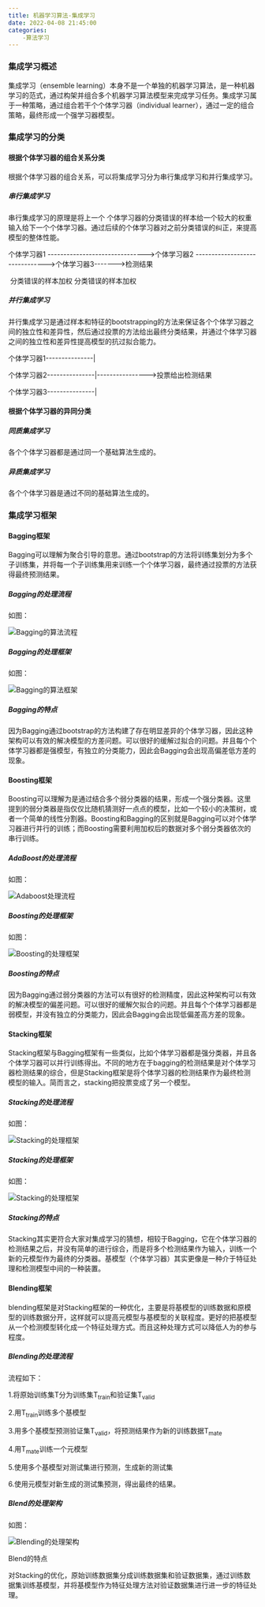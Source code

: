 ```yaml
---
title: 机器学习算法-集成学习
date: 2022-04-08 21:45:00
categories:
	-算法学习
---
```

### 集成学习概述

集成学习（ensemble learning）本身不是一个单独的机器学习算法，是一种机器学习的范式，通过构架并组合多个机器学习算法模型来完成学习任务。集成学习属于一种策略，通过组合若干个个体学习器（individual learner），通过一定的组合策略，最终形成一个强学习器模型。

### 集成学习的分类

#### 根据个体学习器的组合关系分类

根据个体学习器的组合关系，可以将集成学习分为串行集成学习和并行集成学习。

##### 串行集成学习

串行集成学习的原理是将上一个 个体学习器的分类错误的样本给一个较大的权重输入给下一个个体学习器。通过后续的个体学习器对之前分类错误的纠正，来提高模型的整体性能。



个体学习器1 ------------------------------->个体学习器2 ------------------------------->个体学习器3------->检测结果

​                         分类错误的样本加权                            分类错误的样本加权



##### 并行集成学习

并行集成学习是通过样本和特征的bootstrapping的方法来保证各个个体学习器之间的独立性和差异性，然后通过投票的方法给出最终分类结果，并通过个体学习器之间的独立性和差异性提高模型的抗过拟合能力。



个体学习器1---------------|

个体学习器2---------------|---------------->投票给出检测结果

个体学习器3---------------|



#### 根据个体学习器的异同分类

##### 同质集成学习

各个个体学习器都是通过同一个基础算法生成的。

##### 异质集成学习

各个个体学习器是通过不同的基础算法生成的。

### 集成学习框架

#### Bagging框架

Bagging可以理解为聚合引导的意思。通过bootstrap的方法将训练集划分为多个子训练集，并将每一个子训练集用来训练一个个体学习器，最终通过投票的方法获得最终预测结果。

##### Bagging的处理流程

如图：

![Bagging的算法流程](../images/机器学习算法-集成学习/Bagging的算法流程.PNG)

##### Bagging的处理框架

如图：

![Bagging的算法框架](../images/机器学习算法-集成学习/Bagging的算法框架.jpg)

##### Bagging的特点

因为Bagging通过bootstrap的方法构建了存在明显差异的个体学习器，因此这种架构可以有效的解决模型的方差问题。可以很好的缓解过拟合的问题。并且每个个体学习器都是强模型，有独立的分类能力，因此会Bagging会出现高偏差低方差的现象。

#### Boosting框架

Boosting可以理解为是通过结合多个弱分类器的结果，形成一个强分类器。这里提到的弱分类器是指仅仅比随机猜测好一点点的模型，比如一个较小的决策树，或者一个简单的线性分割器。Boosting和Bagging的区别就是Bagging可以对个体学习器进行并行的训练；而Boosting需要利用加权后的数据对多个弱分类器依次的串行训练。

##### AdaBoost的处理流程

如图：

![Adaboost处理流程](../images/机器学习算法-集成学习/Adaboost处理流程.PNG)

##### Boosting的处理框架

如图：

![Boosting的处理框架](../images/机器学习算法-集成学习/Boosting的处理框架.jpg)

##### Boosting的特点

因为Bagging通过弱分类器的方法可以有很好的检测精度，因此这种架构可以有效的解决模型的偏差问题。可以很好的缓解欠拟合的问题。并且每个个体学习器都是弱模型，并没有独立的分类能力，因此会Bagging会出现低偏差高方差的现象。

#### Stacking框架

Stacking框架与Bagging框架有一些类似，比如个体学习器都是强分类器，并且各个体学习器可以并行训练得出。不同的地方在于bagging的检测结果是对个体学习器检测结果的综合，但是Stacking框架是将个体学习器的检测结果作为最终检测模型的输入。简而言之，stacking把投票变成了另一个模型。

##### Stacking的处理流程

如图：

![Stacking的处理框架](../images/机器学习算法-集成学习/Stacking的处理流程.PNG)

##### Stacking的处理框架

如图：

![Stacking的处理框架](../images/机器学习算法-集成学习/Stacking的处理框架.jpg)

##### Stacking的特点

Stacking其实更符合大家对集成学习的猜想，相较于Bagging，它在个体学习器的检测结果之后，并没有简单的进行综合，而是将多个检测结果作为输入，训练一个新的元模型作为最终的分类器。基模型（个体学习器）其实更像是一种介于特征处理和检测模型中间的一种装置。

#### Blending框架

blending框架是对Stacking框架的一种优化，主要是将基模型的训练数据和原模型的训练数据分开，这样就可以提高元模型与基模型的关联程度。更好的把基模型从一个检测模型转化成一个特征处理方式。而且这种处理方式可以降低人为的参与程度。

##### Blending的处理流程

流程如下：

1.将原始训练集T分为训练集T<sub>train</sub>和验证集T<sub>valid</sub>

2.用T<sub>train</sub>训练多个基模型

3.用多个基模型预测验证集T<sub>valid</sub>，将预测结果作为新的训练数据T<sub>mate</sub>

4.用T<sub>mate</sub>训练一个元模型

5.使用多个基模型对测试集进行预测，生成新的测试集

6.使用元模型对新生成的测试集预测，得出最终的结果。

##### Blend的处理架构

如图：

![Blending的处理架构](../images/机器学习算法-集成学习/Blending的处理架构.jpg)

Blend的特点

对Stacking的优化，原始训练数据集分成训练数据集和验证数据集，通过训练数据集训练基模型，并将基模型作为特征处理方法对验证数据集进行进一步的特征处理。

